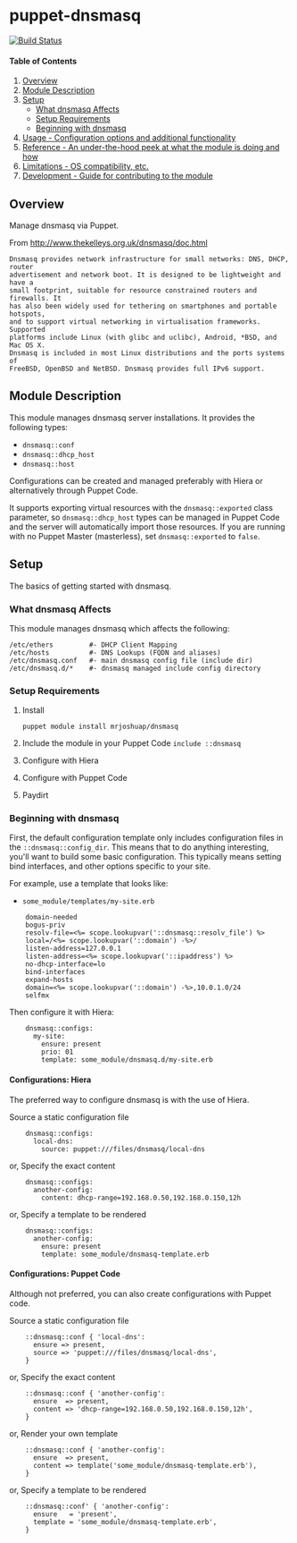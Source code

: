 # puppet-dnsmasq

[![Build Status](https://travis-ci.org/mrjoshuap/puppet-dnsmasq.svg?branch=master)](https://travis-ci.org/mrjoshuap/puppet-dnsmasq)

#### Table of Contents

1. [Overview](#overview)
2. [Module Description](#module-description)
3. [Setup](#setup)
    * [What dnsmasq Affects](#what-dnsmasq-affects)
    * [Setup Requirements](#setup-requirements)
    * [Beginning with dnsmasq](#beginning-with-dnsmasq)
4. [Usage - Configuration options and additional functionality](#usage)
5. [Reference - An under-the-hood peek at what the module is doing and how](#reference)
5. [Limitations - OS compatibility, etc.](#limitations)
6. [Development - Guide for contributing to the module](#development)

## Overview

Manage dnsmasq via Puppet.

From http://www.thekelleys.org.uk/dnsmasq/doc.html

    Dnsmasq provides network infrastructure for small networks: DNS, DHCP, router
    advertisement and network boot. It is designed to be lightweight and have a
    small footprint, suitable for resource constrained routers and firewalls. It
    has also been widely used for tethering on smartphones and portable hotspots,
    and to support virtual networking in virtualisation frameworks. Supported
    platforms include Linux (with glibc and uclibc), Android, *BSD, and Mac OS X.
    Dnsmasq is included in most Linux distributions and the ports systems of
    FreeBSD, OpenBSD and NetBSD. Dnsmasq provides full IPv6 support.

## Module Description

This module manages dnsmasq server installations.  It provides the following types:

* ```dnsmasq::conf```
* ```dnsmasq::dhcp_host```
* ```dnsmasq::host```

Configurations can be created and managed preferably with Hiera or alternatively
through Puppet Code.

It supports exporting virtual resources with the ```dnsmasq::exported``` class
parameter, so ```dnsmasq::dhcp_host``` types can be managed in Puppet Code and
the server will automatically import those resources.  If you are running with
no Puppet Master (masterless), set ```dnsmasq::exported``` to ```false```.

## Setup

The basics of getting started with dnsmasq.

### What dnsmasq Affects

This module manages dnsmasq which affects the following:

    /etc/ethers         #- DHCP Client Mapping
    /etc/hosts          #- DNS Lookups (FQDN and aliases)
    /etc/dnsmasq.conf   #- main dnsmasq config file (include dir)
    /etc/dnsmasq.d/*    #- dnsmasq managed include config directory

### Setup Requirements

1.  Install

    `puppet module install mrjoshuap/dnsmasq`
2.  Include the module in your Puppet Code
    `include ::dnsmasq`

3.  Configure with Hiera
4.  Configure with Puppet Code
5.  Paydirt

### Beginning with dnsmasq

First, the default configuration template only includes configuration files
in the ```::dnsmasq::config_dir```.  This means that to do anything interesting,
you'll want to build some basic configuration.  This typically means setting
bind interfaces, and other options specific to your site.

For example, use a template that looks like:
* ```some_module/templates/my-site.erb```
```
    domain-needed
    bogus-priv
    resolv-file=<%= scope.lookupvar('::dnsmasq::resolv_file') %>
    local=/<%= scope.lookupvar('::domain') -%>/
    listen-address=127.0.0.1
    listen-address=<%= scope.lookupvar('::ipaddress') %>
    no-dhcp-interface=lo
    bind-interfaces
    expand-hosts
    domain=<%= scope.lookupvar('::domain') -%>,10.0.1.0/24
    selfmx
```

Then configure it with Hiera:
```
    dnsmasq::configs:
      my-site:
        ensure: present
        prio: 01
        template: some_module/dnsmasq.d/my-site.erb
```

#### Configurations: Hiera

The preferred way to configure dnsmasq is with the use of Hiera.

Source a static configuration file
```
    dnsmasq::configs:
      local-dns:
        source: puppet:///files/dnsmasq/local-dns
```

or, Specify the exact content
```
    dnsmasq::configs:
      another-config:
        content: dhcp-range=192.168.0.50,192.168.0.150,12h
```

or, Specify a template to be rendered
```
    dnsmasq::configs:
      another-config:
        ensure: present
        template: some_module/dnsmasq-template.erb
```

#### Configurations: Puppet Code

Although not preferred, you can also create configurations with Puppet code.

Source a static configuration file
```
    ::dnsmasq::conf { 'local-dns':
      ensure => present,
      source => 'puppet:///files/dnsmasq/local-dns',
    }
```

or, Specify the exact content
```
    ::dnsmasq::conf { 'another-config':
      ensure  => present,
      content => 'dhcp-range=192.168.0.50,192.168.0.150,12h',
    }
```

or, Render your own template
```
    ::dnsmasq::conf { 'another-config':
      ensure  => present,
      content => template('some_module/dnsmasq-template.erb'),
    }
```

or, Specify a template to be rendered
```
    ::dnsmasq::conf' { 'another-config':
      ensure   = 'present',
      template = 'some_module/dnsmasq-template.erb',
    }
```
